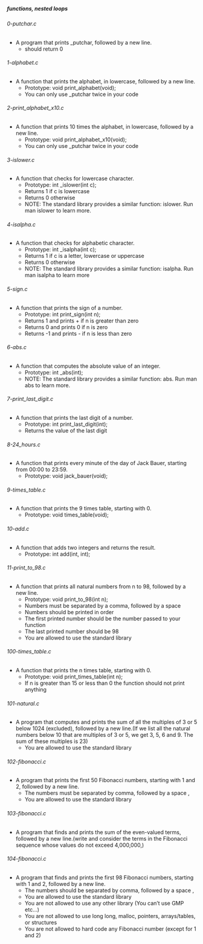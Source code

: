 ##### functions, nested loops

###### 0-putchar.c
- A program that prints _putchar, followed by a new line.
    - should return 0
###### 1-alphabet.c
- A function that prints the alphabet, in lowercase, followed by a new line.
    - Prototype: void print_alphabet(void);
    - You can only use _putchar twice in your code
###### 2-print_alphabet_x10.c
- A function that prints 10 times the alphabet, in lowercase, followed by a new line.
    - Prototype: void print_alphabet_x10(void);
    - You can only use _putchar twice in your code
###### 3-islower.c
- A function that checks for lowercase character.
    - Prototype: int _islower(int c);
    - Returns 1 if c is lowercase
    - Returns 0 otherwise
    - NOTE: The standard library provides a similar function: islower. Run man islower to learn more.
###### 4-isalpha.c
- A function that checks for alphabetic character.
    - Prototype: int _isalpha(int c);
    - Returns 1 if c is a letter, lowercase or uppercase
    - Returns 0 otherwise
    - NOTE: The standard library provides a similar function: isalpha. Run man isalpha to learn more
###### 5-sign.c
- A function that prints the sign of a number.
    - Prototype: int print_sign(int n);
    - Returns 1 and prints + if n is greater than zero
    - Returns 0 and prints 0 if n is zero
    - Returns -1 and prints - if n is less than zero
###### 6-abs.c
- A function that computes the absolute value of an integer.
    - Prototype: int _abs(int);
    - NOTE: The standard library provides a similar function: abs. Run man abs to learn more.
###### 7-print_last_digit.c
- A function that prints the last digit of a number.
    - Prototype: int print_last_digit(int);
    - Returns the value of the last digit
###### 8-24_hours.c
- A function that prints every minute of the day of Jack Bauer, starting from 00:00 to 23:59.
    - Prototype: void jack_bauer(void);
###### 9-times_table.c
- A function that prints the 9 times table, starting with 0.
    - Prototype: void times_table(void);
###### 10-add.c
- A function that adds two integers and returns the result.
    - Prototype: int add(int, int);
###### 11-print_to_98.c
- A function that prints all natural numbers from n to 98, followed by a new line.
    - Prototype: void print_to_98(int n);
    - Numbers must be separated by a comma, followed by a space
    - Numbers should be printed in order
    - The first printed number should be the number passed to your function
    - The last printed number should be 98
    - You are allowed to use the standard library
###### 100-times_table.c
- A function that prints the n times table, starting with 0.
    - Prototype: void print_times_table(int n);
    - If n is greater than 15 or less than 0 the function should not print anything
###### 101-natural.c
- A program that computes and prints the sum of all the multiples of 3 or 5 below 1024 (excluded), followed by a new line.(If we list all the natural numbers below 10 that are multiples of 3 or 5, we get 3, 5, 6 and 9. The sum of these multiples is 23)
    - You are allowed to use the standard library
###### 102-fibonacci.c
- A program that prints the first 50 Fibonacci numbers, starting with 1 and 2, followed by a new line.
    - The numbers must be separated by comma, followed by a space , 
    - You are allowed to use the standard library
###### 103-fibonacci.c
- A program that finds and prints the sum of the even-valued terms, followed by a new line.(write and consider the terms in the Fibonacci sequence whose values do not exceed 4,000,000,)
###### 104-fibonacci.c
- A program that finds and prints the first 98 Fibonacci numbers, starting with 1 and 2, followed by a new line.
    - The numbers should be separated by comma, followed by a space ,
    - You are allowed to use the standard library
    - You are not allowed to use any other library (You can’t use GMP etc…)
    - You are not allowed to use long long, malloc, pointers, arrays/tables, or structures
    - You are not allowed to hard code any Fibonacci number (except for 1 and 2)


